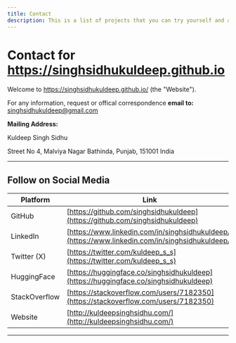 ```yaml
---
title: Contact
description: This is a list of projects that you can try yourself and add them to your portfolio.
---
```


# Contact for https://singhsidhukuldeep.github.io

Welcome to https://singhsidhukuldeep.github.io/ (the "Website"). 

For any information, request or offical correspondence **email to:** singhsidhukuldeep@gmail.com

**Mailing Address:**

Kuldeep Singh Sidhu

Street No 4, Malviya Nagar
Bathinda, Punjab, 151001
India

---

## Follow on Social Media

| Platform      | Link                                                           |
|---------------|----------------------------------------------------------------|
| GitHub        | [https://github.com/singhsidhukuldeep](https://github.com/singhsidhukuldeep)          |
| LinkedIn      | [https://www.linkedin.com/in/singhsidhukuldeep/](https://www.linkedin.com/in/singhsidhukuldeep/) |
| Twitter (X)   | [https://twitter.com/kuldeep_s_s](https://twitter.com/kuldeep_s_s)                       |
| HuggingFace   | [https://huggingface.co/singhsidhukuldeep](https://huggingface.co/singhsidhukuldeep)       |
| StackOverflow | [https://stackoverflow.com/users/7182350](https://stackoverflow.com/users/7182350)       |
| Website       | [http://kuldeepsinghsidhu.com/](http://kuldeepsinghsidhu.com/)                               |



---

